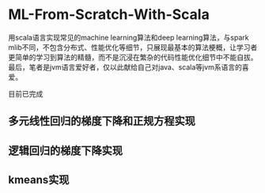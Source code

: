# ML-From-Scratch-With-Scala
用scala语言实现常见的machine learning算法和deep learning算法，与spark mlib不同，不包含分布式、性能优化等细节，只展现最基本的算法梗概，让学习者更简单的学习到算法的精髓，而不是沉浸在繁杂的代码性能优化细节中不能自拔。最后，笔者是jvm语言爱好者，仅以此献给自己对java、scala等jvm系语言的喜爱。

目前已完成
## 多元线性回归的梯度下降和正规方程实现
## 逻辑回归的梯度下降实现
## kmeans实现
